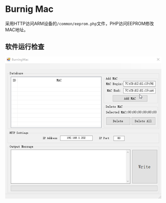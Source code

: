 # Burnig Mac

采用HTTP访问ARM设备的`/common/eeprom.php`文件，PHP访问EEPROM修改MAC地址。

## 软件运行检查

![BurningMac.gif](BurningMac.gif)
